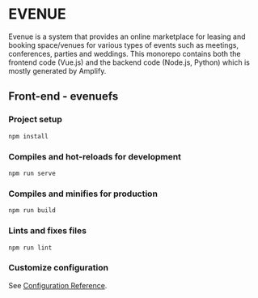 # EVENUE
Evenue is a system that provides an online marketplace for leasing and booking space/venues for various types of events such as meetings, conferences, parties and weddings. This monorepo contains both the frontend code (Vue.js) and the backend code (Node.js, Python) which is mostly generated by Amplify.

## Front-end - evenuefs

### Project setup
```
npm install
```

### Compiles and hot-reloads for development
```
npm run serve
```

### Compiles and minifies for production
```
npm run build
```

### Lints and fixes files
```
npm run lint
```

### Customize configuration
See [Configuration Reference](https://cli.vuejs.org/config/).
